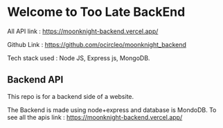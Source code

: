 # Welcome to Too Late BackEnd

All API link : https://moonknight-backend.vercel.app/

Github Link : https://github.com/ocircleo/moonknight_backend

Tech stack used : Node JS, Express js, MongoDB.


## Backend API
This repo is for a backend side of a website.

The Backend is made using node+express and database is MondoDB.
To see all the apis link : https://moonknight-backend.vercel.app/